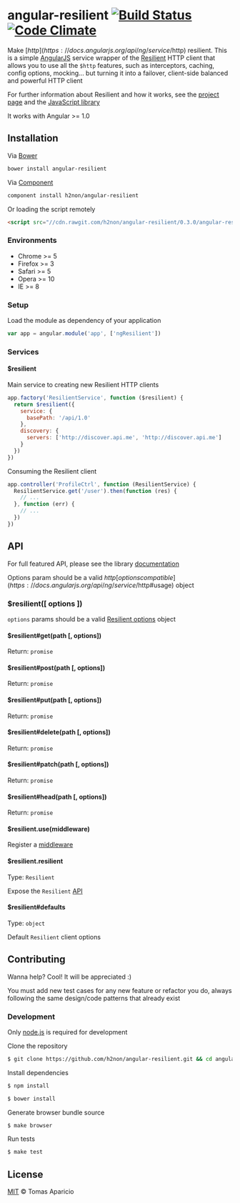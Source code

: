 # angular-resilient [![Build Status](https://api.travis-ci.org/h2non/angular-resilient.svg?branch=master)][travis] [![Code Climate](https://codeclimate.com/github/h2non/angular-resilient/badges/gpa.svg)](https://codeclimate.com/github/h2non/angular-resilient)

Make [$http](https://docs.angularjs.org/api/ng/service/$http) resilient.
This is a simple [AngularJS](http://angularjs.org) service wrapper of the [Resilient](http://resilient-http.github.io) HTTP client that allows you to use all the `$http` features, such as interceptors, caching, config options, mocking... but turning it into a failover, client-side balanced and powerful HTTP client

For further information about Resilient and how it works, see the [project page](http://resilient-http.github.io) and the [JavaScript library](https://github.com/resilient-http/resilient.js)

It works with Angular >= 1.0

## Installation

Via [Bower](http://bower.io)
```bash
bower install angular-resilient
```

Via [Component](https://github.com/component/component)
```bash
component install h2non/angular-resilient
```

Or loading the script remotely
```html
<script src="//cdn.rawgit.com/h2non/angular-resilient/0.3.0/angular-resilient.js"></script>
```

### Environments

- Chrome >= 5
- Firefox >= 3
- Safari >= 5
- Opera >= 10
- IE >= 8

### Setup

Load the module as dependency of your application
```js
var app = angular.module('app', ['ngResilient'])
```

### Services

#### $resilient

Main service to creating new Resilient HTTP clients

```js
app.factory('ResilientService', function ($resilient) {
  return $resilient({
    service: {
      basePath: '/api/1.0'
    },
    discovery: {
      servers: ['http://discover.api.me', 'http://discover.api.me']
    }
  })
})
```

Consuming the Resilient client
```js
app.controller('ProfileCtrl', function (ResilientService) {
  ResilientService.get('/user').then(function (res) {
    // ...
  }, function (err) {
    // ...
  })
})
```

## API

For full featured API, please see the library [documentation](https://github.com/resilient-http/resilient.js)

Options param should be a valid $http [options compatible](https://docs.angularjs.org/api/ng/service/$http#usage) object

### $resilient([ options ])

`options` params should be a valid [Resilient options](https://github.com/resilient-http/resilient.js#options) object

#### $resilient#get(path [, options])
Return: `promise`

#### $resilient#post(path [, options])
Return: `promise`

#### $resilient#put(path [, options])
Return: `promise`

#### $resilient#delete(path [, options])
Return: `promise`

#### $resilient#patch(path [, options])
Return: `promise`

#### $resilient#head(path [, options])
Return: `promise`

#### $resilient.use(middleware)

Register a [middleware](https://github.com/resilient-http/resilient.js#middleware-layer)

#### $resilient.resilient
Type: `Resilient`

Expose the `Resilient` [API](https://github.com/resilient-http/resilient.js#api)

#### $resilient#defaults
Type: `object`

Default `Resilient` client options

## Contributing

Wanna help? Cool! It will be appreciated :)

You must add new test cases for any new feature or refactor you do,
always following the same design/code patterns that already exist

### Development

Only [node.js](http://nodejs.org) is required for development

Clone the repository
```bash
$ git clone https://github.com/h2non/angular-resilient.git && cd angular-resilient
```

Install dependencies
```bash
$ npm install
```
```bash
$ bower install
```

Generate browser bundle source
```bash
$ make browser
```

Run tests
```bash
$ make test
```

## License

[MIT](http://opensource.org/licenses/MIT) © Tomas Aparicio

[travis]: http://travis-ci.org/h2non/angular-resilient
